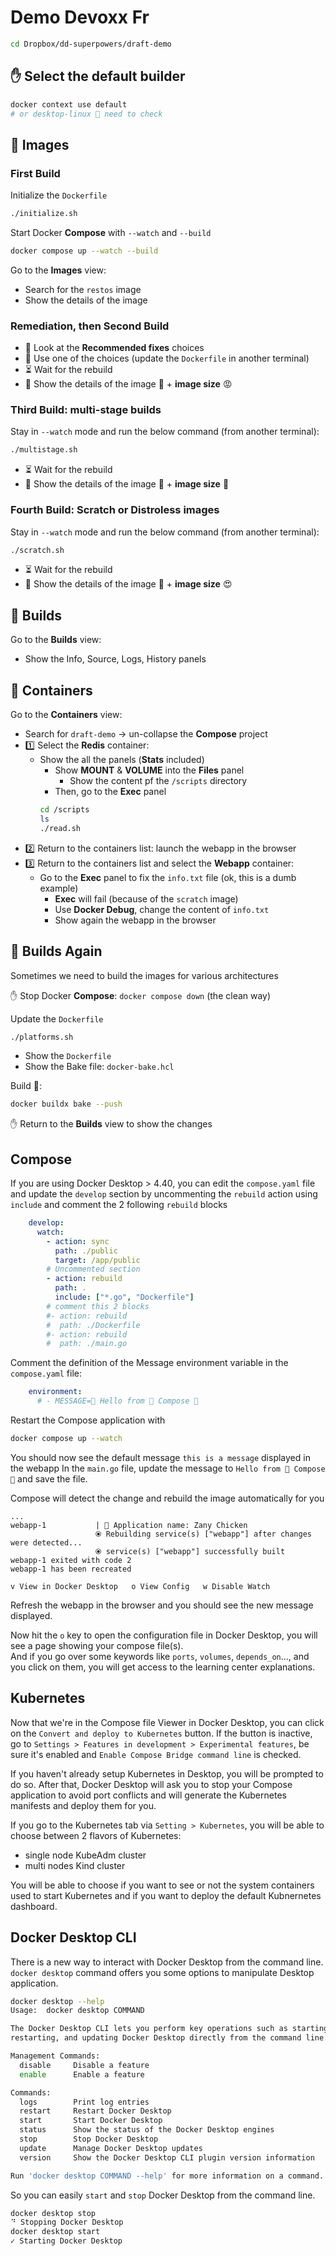 # Demo Devoxx Fr

```bash
cd Dropbox/dd-superpowers/draft-demo
```

## ✋ Select the default builder

```bash
docker context use default
# or desktop-linux 🤔 need to check
```

## 🐳 Images

### First Build

Initialize the `Dockerfile`
```bash
./initialize.sh 
```

Start Docker **Compose** with `--watch` and `--build`
```bash
docker compose up --watch --build
```

Go to the **Images** view:
- Search for the `restos` image
- Show the details of the image

### Remediation, then Second Build

- 👀 Look at the **Recommended fixes** choices
- 🐳 Use one of the choices (update the `Dockerfile` in another terminal)
- ⏳ Wait for the rebuild
- 👀 Show the details of the image 🎉 + **image size** 😡

### Third Build: multi-stage builds

Stay in `--watch` mode and run the below command (from another terminal):
```bash
./multistage.sh
```

- ⏳ Wait for the rebuild
- 👀 Show the details of the image 🎉 + **image size** 🙂

### Fourth Build: Scratch or Distroless images

Stay in `--watch` mode and run the below command (from another terminal):
```bash
./scratch.sh
```

- ⏳ Wait for the rebuild
- 👀 Show the details of the image 🎉 + **image size** 😍

## 🐳 Builds

Go to the **Builds** view:
- Show the Info, Source, Logs, History panels

## 🐳 Containers

Go to the **Containers** view:
- Search for `draft-demo` -> un-collapse the **Compose** project
- 1️⃣ Select the **Redis** container:
  - Show the all the panels (**Stats** included)
    - Show **MOUNT** & **VOLUME** into the **Files** panel
      - Show the content pf the `/scripts` directory
    - Then, go to the **Exec** panel
    ```bash
    cd /scripts
    ls
    ./read.sh
    ```
- 2️⃣ Return to the containers list: launch the webapp in the browser
- 3️⃣ Return to the containers list and select the **Webapp** container:
  - Go to the **Exec** panel to fix the `info.txt` file (ok, this is a dumb example)
    - **Exec** will fail (because of the `scratch` image)
    - Use **Docker Debug**, change the content of `info.txt`
    - Show again the webapp in the browser

## 🐳 Builds Again
Sometimes we need to build the images for various architectures

✋ Stop Docker **Compose**: `docker compose down` (the clean way)

Update the `Dockerfile`
```bash
./platforms.sh
```
- Show the `Dockerfile`
- Show the Bake file: `docker-bake.hcl`

Build 🚀:
```bash
docker buildx bake --push
```

✋ Return to the **Builds** view to show the changes

## Compose
If you are using Docker Desktop > 4.40, you can edit the `compose.yaml` file and update the `develop` section by uncommenting the `rebuild` action using `include` and comment the 2 following `rebuild` blocks

```yaml
    develop:
      watch:
        - action: sync
          path: ./public
          target: /app/public
        # Uncommented section
        - action: rebuild
          path: .
          include: ["*.go", "Dockerfile"]
        # comment this 2 blocks  
        #- action: rebuild
        #  path: ./Dockerfile
        #- action: rebuild
        #  path: ./main.go
```

Comment the definition of the Message environment variable in the `compose.yaml` file:
```yaml
    environment:
      # - MESSAGE=🎉 Hello from 🐳 Compose 👋
```

Restart the Compose application with
```bash
docker compose up --watch
```

You should now see the default message `this is a message` displayed in the webapp
In the `main.go` file, update the message to `Hello from 🐙 Compose 👋` and save the file.

Compose will detect the change and rebuild the image automatically for you
```shell
...
webapp-1           | 🐳 Application name: Zany Chicken
                   ⦿ Rebuilding service(s) ["webapp"] after changes were detected...
                   ⦿ service(s) ["webapp"] successfully built
webapp-1 exited with code 2
webapp-1 has been recreated

v View in Docker Desktop   o View Config   w Disable Watch
```
Refresh the webapp in the browser and you should see the new message displayed.

Now hit the `o` key to open the configuration file in Docker Desktop, you will see a page showing your compose file(s).    
And if you go over some keywords like `ports`, `volumes`, `depends_on`..., and you click on them, you will get access to the learning center explanations.

## Kubernetes
Now that we're in the Compose file Viewer in Docker Desktop, you can click on the `Convert and deploy to Kubernetes` button.
If the button is inactive, go to `Settings > Features in development > Experimental features`, be sure it's enabled and `Enable Compose Bridge command line` is checked.

If you haven't already setup Kubernetes in Desktop, you will be prompted to do so.
After that, Docker Desktop will ask you to stop your Compose application to avoid port conflicts and will generate the Kubernetes manifests and deploy them for you.

If you go to the Kubernetes tab via `Setting > Kubernetes`, you will be able to choose between 2 flavors of Kubernetes:
* single node KubeAdm cluster
* multi nodes Kind cluster

You will be able to choose if you want to see or not the system containers used to start Kubernetes and if you want to deploy the default Kubnernetes dashboard.

## Docker Desktop CLI 
There is a new way to interact with Docker Desktop from the command line. `docker desktop` command offers you some options to manipulate Desktop application.

```bash
docker desktop --help                                                                                                                                                                                                      5m 35s 11:49:25
Usage:  docker desktop COMMAND

The Docker Desktop CLI lets you perform key operations such as starting, stopping,
restarting, and updating Docker Desktop directly from the command line.

Management Commands:
  disable     Disable a feature
  enable      Enable a feature

Commands:
  logs        Print log entries
  restart     Restart Docker Desktop
  start       Start Docker Desktop
  status      Show the status of the Docker Desktop engines
  stop        Stop Docker Desktop
  update      Manage Docker Desktop updates
  version     Show the Docker Desktop CLI plugin version information

Run 'docker desktop COMMAND --help' for more information on a command.
```

So you can easily `start` and `stop` Docker Desktop from the command line.
```bash
docker desktop stop
⠙ Stopping Docker Desktop
docker desktop start
✓ Starting Docker Desktop
```